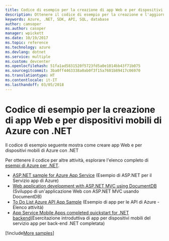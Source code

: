 ```yaml
---
title: Codice di esempio per la creazione di app Web e per dispositivi mobili di Azure con .NET
description: Ottenere il codice di esempio per la creazione e l'aggiornamento di App Web di Azure con .NET
keywords: Azure, .NET, SDK, API, SQL, database
author: camsoper
ms.author: casoper
manager: wpickett
ms.date: 10/19/2017
ms.topic: reference
ms.technology: azure
ms.devlang: dotnet
ms.service: multiple
ms.custom: devcenter
ms.openlocfilehash: 51fa1ad5831520f5723fd5a0e1014bb43f71b075
ms.sourcegitcommit: 3ba0ff4463338a0ab0f3f15a7601b89417c06970
ms.translationtype: HT
ms.contentlocale: it-IT
ms.lasthandoff: 03/05/2018
---
```

# <a name="sample-code-for-building-azure-web-and-mobile-apps-with-net"></a>Codice di esempio per la creazione di app Web e per dispositivi mobili di Azure con .NET

Il codice di esempio seguente mostra come creare app Web e per dispositivi mobili di Azure con .NET

Per ottenere il codice per altre attività, esplorare l'elenco completo di [esempi di Azure per .NET](https://azure.microsoft.com/resources/samples/?platform=dotnet&view=azure-dotnet).

- [ASP.NET sample for Azure App Service](https://azure.microsoft.com/resources/samples/app-service-web-dotnet-get-started/) (Esempio di ASP.NET per il Servizio app di Azure)
- [Web application development with ASP.NET MVC using DocumentDB](https://azure.microsoft.com/resources/samples/documentdb-dotnet-todo-app/
) (Sviluppo di un'applicazione Web con ASP.NET MVC usando DocumentDB)
- [To Do List Azure API App Sample](https://azure.microsoft.com/resources/samples/app-service-api-dotnet-todo-list/?cdn=disable) (Esempio di app per le API di Azure - Elenco attività)
- [App Service Mobile Apps completed quickstart for .NET backend](https://azure.microsoft.com/resources/samples/app-service-mobile-dotnet-backend-quickstart/)(Esercitazione introduttiva di app per dispositivi mobili del servizio app per back-end .NET completata)


[!include[More samples](includes/more-samples.md)]

